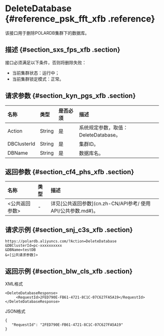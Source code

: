 # DeleteDatabase {#reference_psk_fft_xfb .reference}

该接口用于删除POLARDB集群下的数据库。

## 描述 {#section_sxs_fps_xfb .section}

接口必须满足以下条件，否则将删除失败：

-   当前集群状态：运行中；
-   当前集群锁定模式：正常。

## 请求参数 {#section_kyn_pgs_xfb .section}

|名称|类型|是否必须|描述|
|:-|:-|:---|:-|
|Action|String|是|系统规定参数，取值：DeleteDatabase。|
|DBClusterId|String|是|集群ID。|
|DBName|String|是|数据库名。|

## 返回参数 {#section_cf4_phs_xfb .section}

|名称|类型|描述|
|:-|:-|:-|
|<公共返回参数\>|-|详见[公共返回参数](cn.zh-CN/API参考/ 使用API/公共参数.md#)。|

## 请求示例 {#section_snj_c3s_xfb .section}

```
https://polardb.aliyuncs.com/?Action=DeleteDatabase
&DBClusterId=pc-xxxxxxxxxx
&DBName=testDB
&<[公共请求参数]>
```

## 返回示例 {#section_blw_cls_xfb .section}

XML格式

```
<DeleteDatabaseResponse>  
     <RequestId>2FED790E-FB61-4721-8C1C-07C627FA5A19</RequestId>
</DeleteDatabaseResponse>
```

JSON格式

```
{
   "RequestId": "2FED790E-FB61-4721-8C1C-07C627FA5A19"
}
```


